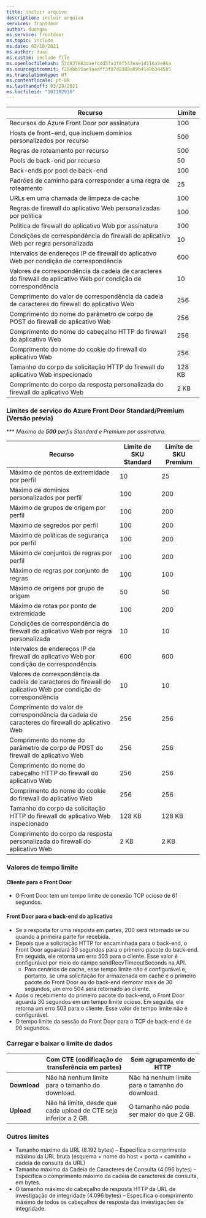 ```yaml
---
title: incluir arquivo
description: incluir arquivo
services: frontdoor
author: duongau
ms.service: frontdoor
ms.topic: include
ms.date: 02/18/2021
ms.author: duau
ms.custom: include file
ms.openlocfilehash: 53d837883daefddd5fa3f0f543eae1d116a5e86a
ms.sourcegitcommit: f28ebb95ae9aaaff3f87d8388a09b41e0b3445b5
ms.translationtype: HT
ms.contentlocale: pt-BR
ms.lasthandoff: 03/29/2021
ms.locfileid: "101102930"
---
```

| Recurso | Limite |
| --- | --- |
| Recursos do Azure Front Door por assinatura | 100 |
| Hosts de front-end, que incluem domínios personalizados por recurso | 500 |
| Regras de roteamento por recurso | 500 |
| Pools de back-end por recurso | 50 |
| Back-ends por pool de back-end | 100 |
| Padrões de caminho para corresponder a uma regra de roteamento | 25 |
| URLs em uma chamada de limpeza de cache | 100 |
| Regras de firewall do aplicativo Web personalizadas por política | 100 |
| Política de firewall do aplicativo Web por assinatura | 100 |
| Condições de correspondência do firewall do aplicativo Web por regra personalizada | 10 |
| Intervalos de endereços IP de firewall do aplicativo Web por condição de correspondência | 600 |
| Valores de correspondência da cadeia de caracteres do firewall do aplicativo Web por condição de correspondência | 10 |
| Comprimento do valor de correspondência da cadeia de caracteres do firewall do aplicativo Web | 256 |
| Comprimento do nome do parâmetro de corpo de POST do firewall do aplicativo Web | 256 |
| Comprimento do nome do cabeçalho HTTP do firewall do aplicativo Web | 256 |
| Comprimento do nome do cookie do firewall do aplicativo Web | 256 |
| Tamanho do corpo da solicitação HTTP do firewall do aplicativo Web inspecionado | 128 KB |
| Comprimento do corpo da resposta personalizada do firewall do aplicativo Web | 2 KB |

### <a name="azure-front-door-standardpremium-preview-service-limits"></a>Limites de serviço do Azure Front Door Standard/Premium (Versão prévia)

*** *Máximo de **500** perfis Standard e Premium por assinatura.*

| Recurso | Limite de SKU Standard | Limite de SKU Premium |
| --- | --- | --- |
| Máximo de pontos de extremidade por perfil  | 10 | 25 |
| Máximo de domínios personalizados por perfil | 100 | 200 |
| Máximo de grupos de origem por perfil | 100 | 200 |
| Máximo de segredos por perfil | 100 | 200 |
| Máximo de políticas de segurança por perfil | 100 | 200 |
| Máximo de conjuntos de regras por perfil | 100 | 200 |
| Máximo de regras por conjunto de regras | 100 | 100 |
| Máximo de origens por grupo de origem | 50 | 50 |
| Máximo de rotas por ponto de extremidade | 100 | 200 |
| Condições de correspondência do firewall do aplicativo Web por regra personalizada | 10 | 10 |
| Intervalos de endereços IP de firewall do aplicativo Web por condição de correspondência | 600 | 600 |
| Valores de correspondência da cadeia de caracteres do firewall do aplicativo Web por condição de correspondência | 10 | 10 |
| Comprimento do valor de correspondência da cadeia de caracteres do firewall do aplicativo Web | 256 | 256 |
| Comprimento do nome do parâmetro de corpo de POST do firewall do aplicativo Web | 256 | 256 |
| Comprimento do nome do cabeçalho HTTP do firewall do aplicativo Web | 256 | 256 |
| Comprimento do nome do cookie do firewall do aplicativo Web | 256 | 256|
| Tamanho do corpo da solicitação HTTP do firewall do aplicativo Web inspecionado | 128 KB | 128 KB |
| Comprimento do corpo da resposta personalizada do firewall do aplicativo Web | 2 KB | 2 KB |

### <a name="timeout-values"></a>Valores de tempo limite
#### <a name="client-to-front-door"></a>Cliente para o Front Door
* O Front Door tem um tempo limite de conexão TCP ocioso de 61 segundos.

#### <a name="front-door-to-application-back-end"></a>Front Door para o back-end do aplicativo
* Se a resposta for uma resposta em partes, 200 será retornado se ou quando a primeira parte for recebida.
* Depois que a solicitação HTTP for encaminhada para o back-end, o Front Door aguardará 30 segundos para o primeiro pacote do back-end. Em seguida, ele retorna um erro 503 para o cliente. Esse valor é configurável por meio do campo sendRecvTimeoutSeconds na API.
    * Para cenários de cache, esse tempo limite não é configurável e, portanto, se uma solicitação for armazenada em cache e o primeiro pacote do Front Door ou do back-end demorar mais de 30 segundos, um erro 504 será retornado ao cliente. 
* Após o recebimento do primeiro pacote do back-end, o Front Door aguarda 30 segundos em um tempo limite ocioso. Em seguida, ele retorna um erro 503 para o cliente. Esse valor de tempo limite não é configurável.
* O tempo limite da sessão do Front Door para o TCP de back-end é de 90 segundos.

### <a name="upload-and-download-data-limit"></a>Carregar e baixar o limite de dados

|  | Com CTE (codificação de transferência em partes) | Sem agrupamento de HTTP |
| ---- | ------- | ------- |
| **Download** | Não há nenhum limite para o tamanho do download. | Não há nenhum limite para o tamanho do download. |
| **Upload** |    Não há limite, desde que cada upload de CTE seja inferior a 2 GB. | O tamanho não pode ser maior do que 2 GB. |

### <a name="other-limits"></a>Outros limites
* Tamanho máximo da URL (8.192 bytes) – Especifica o comprimento máximo da URL bruta (esquema + nome do host + porta + caminho + cadeia de consulta da URL)
* Tamanho máximo da Cadeia de Caracteres de Consulta (4.096 bytes) – Especifica o comprimento máximo da cadeia de caracteres de consulta, em bytes.
* O tamanho máximo do cabeçalho de resposta HTTP da URL de investigação de integridade (4.096 bytes) – Especifica o comprimento máximo de todos os cabeçalhos de resposta das investigações de integridade. 
